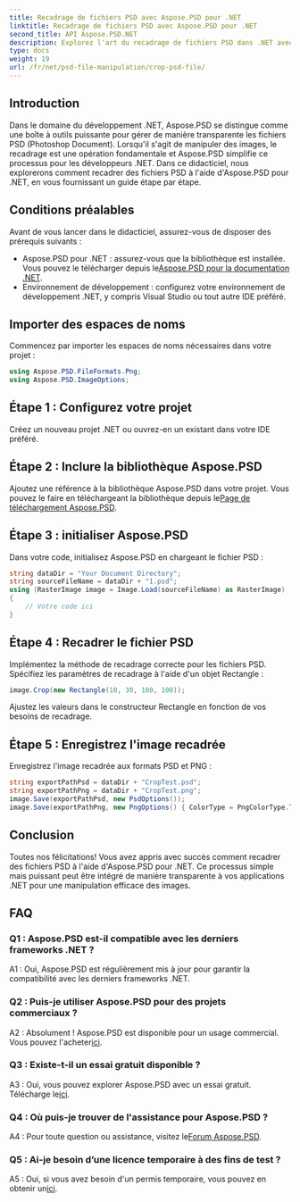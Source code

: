 ```yaml
---
title: Recadrage de fichiers PSD avec Aspose.PSD pour .NET
linktitle: Recadrage de fichiers PSD avec Aspose.PSD pour .NET
second_title: API Aspose.PSD.NET
description: Explorez l'art du recadrage de fichiers PSD dans .NET avec Aspose.PSD, une boîte à outils polyvalente. Élevez votre jeu de manipulation d’images sans effort.
type: docs
weight: 19
url: /fr/net/psd-file-manipulation/crop-psd-file/
---
```

## Introduction
Dans le domaine du développement .NET, Aspose.PSD se distingue comme une boîte à outils puissante pour gérer de manière transparente les fichiers PSD (Photoshop Document). Lorsqu'il s'agit de manipuler des images, le recadrage est une opération fondamentale et Aspose.PSD simplifie ce processus pour les développeurs .NET. Dans ce didacticiel, nous explorerons comment recadrer des fichiers PSD à l'aide d'Aspose.PSD pour .NET, en vous fournissant un guide étape par étape.
## Conditions préalables
Avant de vous lancer dans le didacticiel, assurez-vous de disposer des prérequis suivants :
-  Aspose.PSD pour .NET : assurez-vous que la bibliothèque est installée. Vous pouvez le télécharger depuis le[Aspose.PSD pour la documentation .NET](https://reference.aspose.com/psd/net/).
- Environnement de développement : configurez votre environnement de développement .NET, y compris Visual Studio ou tout autre IDE préféré.
## Importer des espaces de noms
Commencez par importer les espaces de noms nécessaires dans votre projet :
```csharp
using Aspose.PSD.FileFormats.Png;
using Aspose.PSD.ImageOptions;
```
## Étape 1 : Configurez votre projet
Créez un nouveau projet .NET ou ouvrez-en un existant dans votre IDE préféré.
## Étape 2 : Inclure la bibliothèque Aspose.PSD
 Ajoutez une référence à la bibliothèque Aspose.PSD dans votre projet. Vous pouvez le faire en téléchargeant la bibliothèque depuis le[Page de téléchargement Aspose.PSD](https://releases.aspose.com/psd/net/).
## Étape 3 : initialiser Aspose.PSD
Dans votre code, initialisez Aspose.PSD en chargeant le fichier PSD :
```csharp
string dataDir = "Your Document Directory";
string sourceFileName = dataDir + "1.psd";
using (RasterImage image = Image.Load(sourceFileName) as RasterImage)
{
    // Votre code ici
}
```
## Étape 4 : Recadrer le fichier PSD
Implémentez la méthode de recadrage correcte pour les fichiers PSD. Spécifiez les paramètres de recadrage à l'aide d'un objet Rectangle :
```csharp
image.Crop(new Rectangle(10, 30, 100, 100));
```
Ajustez les valeurs dans le constructeur Rectangle en fonction de vos besoins de recadrage.
## Étape 5 : Enregistrez l'image recadrée
Enregistrez l'image recadrée aux formats PSD et PNG :
```csharp
string exportPathPsd = dataDir + "CropTest.psd";
string exportPathPng = dataDir + "CropTest.png";
image.Save(exportPathPsd, new PsdOptions());
image.Save(exportPathPng, new PngOptions() { ColorType = PngColorType.TruecolorWithAlpha });
```
## Conclusion

Toutes nos félicitations! Vous avez appris avec succès comment recadrer des fichiers PSD à l'aide d'Aspose.PSD pour .NET. Ce processus simple mais puissant peut être intégré de manière transparente à vos applications .NET pour une manipulation efficace des images.

## FAQ

### Q1 : Aspose.PSD est-il compatible avec les derniers frameworks .NET ?

A1 : Oui, Aspose.PSD est régulièrement mis à jour pour garantir la compatibilité avec les derniers frameworks .NET.

### Q2 : Puis-je utiliser Aspose.PSD pour des projets commerciaux ?

 A2 : Absolument ! Aspose.PSD est disponible pour un usage commercial. Vous pouvez l'acheter[ici](https://purchase.aspose.com/buy).

### Q3 : Existe-t-il un essai gratuit disponible ?

 A3 : Oui, vous pouvez explorer Aspose.PSD avec un essai gratuit. Télécharge le[ici](https://releases.aspose.com/).

### Q4 : Où puis-je trouver de l'assistance pour Aspose.PSD ?

 A4 : Pour toute question ou assistance, visitez le[Forum Aspose.PSD](https://forum.aspose.com/c/psd/34).

### Q5 : Ai-je besoin d’une licence temporaire à des fins de test ?

 A5 : Oui, si vous avez besoin d'un permis temporaire, vous pouvez en obtenir un[ici](https://purchase.aspose.com/temporary-license/).